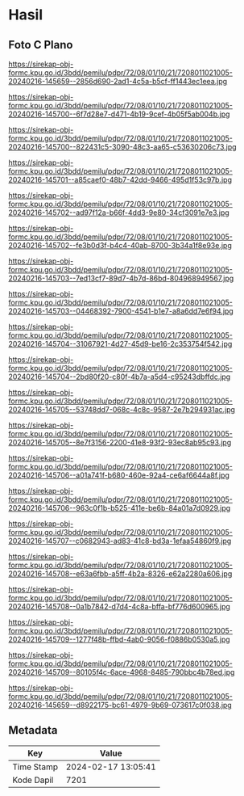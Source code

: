 # Hasil

## Foto C Plano

https://sirekap-obj-formc.kpu.go.id/3bdd/pemilu/pdpr/72/08/01/10/21/7208011021005-20240216-145659--2856d690-2ad1-4c5a-b5cf-ff1443ec1eea.jpg

https://sirekap-obj-formc.kpu.go.id/3bdd/pemilu/pdpr/72/08/01/10/21/7208011021005-20240216-145700--6f7d28e7-d471-4b19-9cef-4b05f5ab004b.jpg

https://sirekap-obj-formc.kpu.go.id/3bdd/pemilu/pdpr/72/08/01/10/21/7208011021005-20240216-145700--822431c5-3090-48c3-aa65-c53630206c73.jpg

https://sirekap-obj-formc.kpu.go.id/3bdd/pemilu/pdpr/72/08/01/10/21/7208011021005-20240216-145701--a85caef0-48b7-42dd-9466-495d1f53c97b.jpg

https://sirekap-obj-formc.kpu.go.id/3bdd/pemilu/pdpr/72/08/01/10/21/7208011021005-20240216-145702--ad97f12a-b66f-4dd3-9e80-34cf3091e7e3.jpg

https://sirekap-obj-formc.kpu.go.id/3bdd/pemilu/pdpr/72/08/01/10/21/7208011021005-20240216-145702--fe3b0d3f-b4c4-40ab-8700-3b34a1f8e93e.jpg

https://sirekap-obj-formc.kpu.go.id/3bdd/pemilu/pdpr/72/08/01/10/21/7208011021005-20240216-145703--7ed13cf7-89d7-4b7d-86bd-804968949567.jpg

https://sirekap-obj-formc.kpu.go.id/3bdd/pemilu/pdpr/72/08/01/10/21/7208011021005-20240216-145703--04468392-7900-4541-b1e7-a8a6dd7e6f94.jpg

https://sirekap-obj-formc.kpu.go.id/3bdd/pemilu/pdpr/72/08/01/10/21/7208011021005-20240216-145704--31067921-4d27-45d9-be16-2c353754f542.jpg

https://sirekap-obj-formc.kpu.go.id/3bdd/pemilu/pdpr/72/08/01/10/21/7208011021005-20240216-145704--2bd80f20-c80f-4b7a-a5d4-c95243dbffdc.jpg

https://sirekap-obj-formc.kpu.go.id/3bdd/pemilu/pdpr/72/08/01/10/21/7208011021005-20240216-145705--53748dd7-068c-4c8c-9587-2e7b294931ac.jpg

https://sirekap-obj-formc.kpu.go.id/3bdd/pemilu/pdpr/72/08/01/10/21/7208011021005-20240216-145705--8e7f3156-2200-41e8-93f2-93ec8ab95c93.jpg

https://sirekap-obj-formc.kpu.go.id/3bdd/pemilu/pdpr/72/08/01/10/21/7208011021005-20240216-145706--a01a741f-b680-460e-92a4-ce6af6644a8f.jpg

https://sirekap-obj-formc.kpu.go.id/3bdd/pemilu/pdpr/72/08/01/10/21/7208011021005-20240216-145706--963c0f1b-b525-411e-be6b-84a01a7d0929.jpg

https://sirekap-obj-formc.kpu.go.id/3bdd/pemilu/pdpr/72/08/01/10/21/7208011021005-20240216-145707--c0682943-ad83-41c8-bd3a-1efaa54860f9.jpg

https://sirekap-obj-formc.kpu.go.id/3bdd/pemilu/pdpr/72/08/01/10/21/7208011021005-20240216-145708--e63a6fbb-a5ff-4b2a-8326-e62a2280a606.jpg

https://sirekap-obj-formc.kpu.go.id/3bdd/pemilu/pdpr/72/08/01/10/21/7208011021005-20240216-145708--0a1b7842-d7d4-4c8a-bffa-bf776d600965.jpg

https://sirekap-obj-formc.kpu.go.id/3bdd/pemilu/pdpr/72/08/01/10/21/7208011021005-20240216-145709--1277f48b-ffbd-4ab0-9056-f0886b0530a5.jpg

https://sirekap-obj-formc.kpu.go.id/3bdd/pemilu/pdpr/72/08/01/10/21/7208011021005-20240216-145709--80105f4c-6ace-4968-8485-790bbc4b78ed.jpg

https://sirekap-obj-formc.kpu.go.id/3bdd/pemilu/pdpr/72/08/01/10/21/7208011021005-20240216-145659--d8922175-bc61-4979-9b69-073617c0f038.jpg


## Metadata

| Key        | Value               |
| ---------- | ------------------- |
| Time Stamp | 2024-02-17 13:05:41 |
| Kode Dapil | 7201                |



